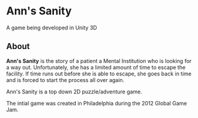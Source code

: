 # Ann's Sanity

A game being developed in Unity 3D

## About

**Ann's Sanity** is the story of a patient a Mental Institution who is
looking for a way out. Unfortunately, she has a limited amount of time
to escape the facility. If time runs out before she is able to escape,
she goes back in time and is forced to start the process all over
again.

Ann's Sanity is a top down 2D puzzle/adventure game. 

The intial game was created in Philadelphia during the 2012 Global
Game Jam.